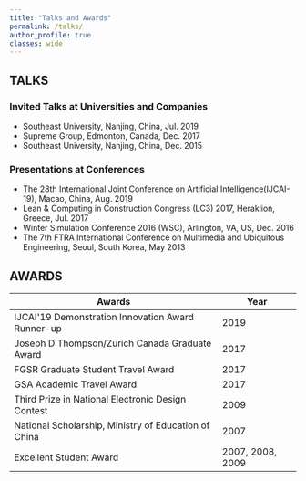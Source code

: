```yaml
---
title: "Talks and Awards"
permalink: /talks/
author_profile: true
classes: wide
---
```


## TALKS
### Invited Talks at Universities and Companies
- Southeast University, Nanjing, China, Jul. 2019
- Supreme Group, Edmonton, Canada, Dec. 2017
- Southeast University, Nanjing, China, Dec. 2015

### Presentations at Conferences
- The 28th International Joint Conference on Artificial Intelligence(IJCAI-19), Macao, China, Aug. 2019
- Lean & Computing in Construction Congress (LC3) 2017, Heraklion, Greece, Jul. 2017
- Winter Simulation Conference 2016 (WSC), Arlington, VA, US, Dec. 2016
- The 7th FTRA International Conference on Multimedia and Ubiquitous Engineering, Seoul, South Korea, May 2013

## AWARDS

| Awards        | Year          |
| ------------- | ------------- |
| IJCAI'19 Demonstration Innovation Award Runner-up |  2019 |
| Joseph D Thompson/Zurich Canada Graduate Award | 2017 |
| FGSR Graduate Student Travel Award | 2017 |
| GSA Academic Travel Award  | 2017 |
| Third Prize in National Electronic Design Contest  | 2009 |
| National Scholarship, Ministry of Education of China  | 2007 |
| Excellent Student Award  | 2007, 2008, 2009 |
